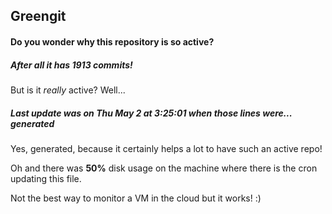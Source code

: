 ## Greengit

#### Do you wonder why this repository is so active?

##### After all it has 1913 commits!

But is it *really* active? Well...

##### Last update was on Thu May 2 at 3:25:01 when those lines were... generated

Yes, generated, because it certainly helps a lot to have such an active repo!

Oh and there was **50%** disk usage on the machine
where there is the cron updating this file.

Not the best way to monitor a VM in the cloud but it works! :)
